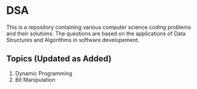 # DSA

This is a repository containing various computer science coding problems and their solutions. The questions are based on the applications of Data Structures and Algorithms in software developement. 
## Topics (Updated as Added)
1. Dynamic Programming
2. Bit Manipulation
